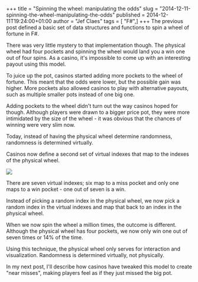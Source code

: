 +++
title = "Spinning the wheel: manipulating the odds"
slug = "2014-12-11-spinning-the-wheel-manipulating-the-odds"
published = 2014-12-11T19:24:00+01:00
author = "Jef Claes"
tags = [ "F#",]
+++
The previous post defined a basic set of data structures and functions
to spin a wheel of fortune in F\#.  
  
There was very little mystery to that implementation though. The
physical wheel had four pockets and spinning the wheel would land you a
win one out of four spins. As a casino, it's impossible to come up with
an interesting payout using this model.  
  
To juice up the pot, casinos started adding more pockets to the wheel of
fortune. This meant that the odds were lower, but the possible gain was
higher. More pockets also allowed casinos to play with alternative
payouts, such as multiple smaller pots instead of one big one.  
  
Adding pockets to the wheel didn't turn out the way casinos hoped for
though. Although players were drawn to a bigger price pot, they were
more intimidated by the size of the wheel - it was obvious that the
chances of winning were very slim now.  
  
Today, instead of having the physical wheel determine randomness,
randomness is determined virtually.  
  
Casinos now define a second set of virtual indexes that map to the
indexes of the physical wheel.  
  

[![](../images/thumbnails/2014-12-11-spinning-the-wheel-manipulating-the-odds-SpinningTheWheelManipulatingTheOdds.png)](../images/2014-12-11-spinning-the-wheel-manipulating-the-odds-SpinningTheWheelManipulatingTheOdds.png)

  

There are seven virtual indexes; six map to a miss pocket and only one
maps to a win pocket - one out of seven is a win.  
  
Instead of picking a random index in the physical wheel, we now pick a
random index in the virtual indexes and map that back to an index in the
physical wheel.  
  

When we now spin the wheel a million times, the outcome is different.
Although the physical wheel has four pockets, we now only win one out of
seven times or 14% of the time.  
  

Using this technique, the physical wheel only serves for interaction and
visualization. Randomness is determined virtually, not physically.  
  
In my next post, I'll describe how casinos have tweaked this model to
create "near misses", making players feel as if they just missed the big
pot.
